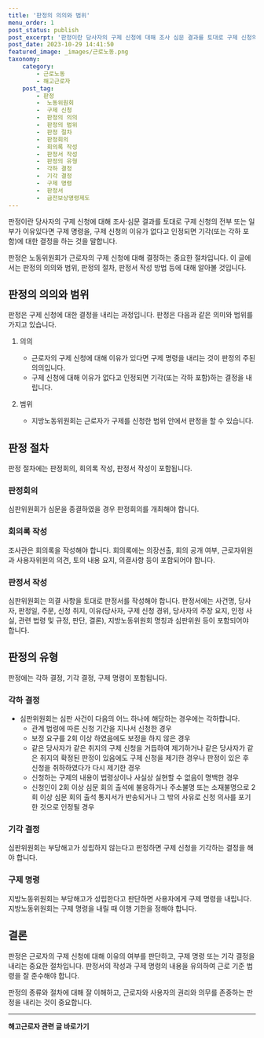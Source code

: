 ```yaml
---
title: '판정의 의의와 범위'
menu_order: 1
post_status: publish
post_excerpt: '판정이란 당사자의 구제 신청에 대해 조사 심문 결과를 토대로 구제 신청의 전부 또는 일부가 이유있다면 구제 명령을, 구제 신청의 이유가 없다고 인정되면 기각 또는 각하 포함 에 대한 결정을 하는 것을 말합니다.'
post_date: 2023-10-29 14:41:50
featured_image: _images/근로노동.png
taxonomy:
    category:
        - 근로노동
        - 해고근로자
    post_tag:
        - 판정
        -  노동위원회
        -  구제 신청
        -  판정의 의의
        -  판정의 범위
        -  판정 절차
        -  판정회의
        -  회의록 작성
        -  판정서 작성
        -  판정의 유형
        -  각하 결정
        -  기각 결정
        -  구제 명령
        -  판정서
        -  금전보상명령제도
---
```




판정이란 당사자의 구제 신청에 대해 조사·심문 결과를 토대로 구제 신청의 전부 또는 일부가 이유있다면 구제 명령을, 구제 신청의 이유가 없다고 인정되면 기각(또는 각하 포함)에 대한 결정을 하는 것을 말합니다.

판정은 노동위원회가 근로자의 구제 신청에 대해 결정하는 중요한 절차입니다. 이 글에서는 판정의 의의와 범위, 판정의 절차, 판정서 작성 방법 등에 대해 알아볼 것입니다.

## **판정의 의의와 범위**

판정은 구제 신청에 대한 결정을 내리는 과정입니다. 판정은 다음과 같은 의미와 범위를 가지고 있습니다.

1. 의의
   - 근로자의 구제 신청에 대해 이유가 있다면 구제 명령을 내리는 것이 판정의 주된 의의입니다.
   - 구제 신청에 대해 이유가 없다고 인정되면 기각(또는 각하 포함)하는 결정을 내립니다.

2. 범위
   - 지방노동위원회는 근로자가 구제를 신청한 범위 안에서 판정을 할 수 있습니다.

## **판정 절차**

판정 절차에는 판정회의, 회의록 작성, 판정서 작성이 포함됩니다.

### 판정회의

심판위원회가 심문을 종결하였을 경우 판정회의를 개최해야 합니다.

### 회의록 작성

조사관은 회의록을 작성해야 합니다. 회의록에는 의장선출, 회의 공개 여부, 근로자위원과 사용자위원의 의견, 토의 내용 요지, 의결사항 등이 포함되어야 합니다.

### 판정서 작성

심판위원회는 의결 사항을 토대로 판정서를 작성해야 합니다. 판정서에는 사건명, 당사자, 판정일, 주문, 신청 취지, 이유(당사자, 구제 신청 경위, 당사자의 주장 요지, 인정 사실, 관련 법령 및 규정, 판단, 결론), 지방노동위원회 명칭과 심판위원 등이 포함되어야 합니다.

## **판정의 유형**

판정에는 각하 결정, 기각 결정, 구제 명령이 포함됩니다.

### 각하 결정

- 심판위원회는 심판 사건이 다음의 어느 하나에 해당하는 경우에는 각하합니다.
  - 관계 법령에 따른 신청 기간을 지나서 신청한 경우
  - 보정 요구를 2회 이상 하였음에도 보정을 하지 않은 경우
  - 같은 당사자가 같은 취지의 구제 신청을 거듭하여 제기하거나 같은 당사자가 같은 취지의 확정된 판정이 있음에도 구제 신청을 제기한 경우나 판정이 있은 후 신청을 취하하였다가 다시 제기한 경우
  - 신청하는 구제의 내용이 법령상이나 사실상 실현할 수 없음이 명백한 경우
  - 신청인이 2회 이상 심문 회의 출석에 불응하거나 주소불명 또는 소재불명으로 2회 이상 심문 회의 출석 통지서가 반송되거나 그 밖의 사유로 신청 의사를 포기한 것으로 인정될 경우

### 기각 결정

심판위원회는 부당해고가 성립하지 않는다고 판정하면 구제 신청을 기각하는 결정을 해야 합니다.

### 구제 명령

지방노동위원회는 부당해고가 성립한다고 판단하면 사용자에게 구제 명령을 내립니다. 지방노동위원회는 구제 명령을 내릴 때 이행 기한을 정해야 합니다.

## **결론**

판정은 근로자의 구제 신청에 대해 이유의 여부를 판단하고, 구제 명령 또는 기각 결정을 내리는 중요한 절차입니다. 판정서의 작성과 구제 명령의 내용을 유의하여 근로 기준 법령을 잘 준수해야 합니다.

판정의 종류와 절차에 대해 잘 이해하고, 근로자와 사용자의 권리와 의무를 존중하는 판정을 내리는 것이 중요합니다.


<!-- wp:separator -->
<hr class="wp-block-separator has-alpha-channel-opacity"/>
<!-- /wp:separator -->

<!-- wp:group {"backgroundColor":"base","layout":{"type":"constrained"}} -->
<div class="wp-block-group has-base-background-color has-background"><!-- wp:paragraph {"align":"center","fontSize":"medium"} -->
<p class="has-text-align-center has-large-font-size"><strong>해고근로자 관련 글 바로가기</strong></p>
<!-- /wp:paragraph -->


<!-- wp:latest-posts
{"categories":[{"id":12660,"count":19,"description":"","link":"https://uknowlaw.com/category/%ed%95%b4%ea%b3%a0%ea%b7%bc%eb%a1%9c%ec%9e%90/","name":"해고근로자","slug":"해고근로자","taxonomy":"category","parent":0,"meta":[],"_links":{"self":[{"href":"https://uknowlaw.com/wp-json/wp/v2/categories/12660"}],"collection":[{"href":"https://uknowlaw.com/wp-json/wp/v2/categories"}],"about":[{"href":"https://uknowlaw.com/wp-json/wp/v2/taxonomies/category"}],"wp:post_type":[{"href":"https://uknowlaw.com/wp-json/wp/v2/posts?categories=12660"}],"curies":[{"name":"wp","href":"https://api.w.org/{rel}","templated":true}]}}],"postsToShow":100,"excerptLength":28,"postLayout":"grid","columns":2,"featuredImageAlign":"left","featuredImageSizeSlug":"large","fontSize":"small"} /--></div>
<!-- /wp:group -->